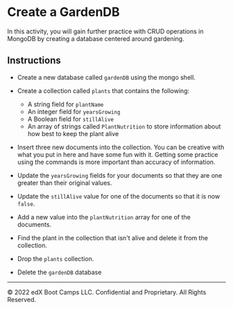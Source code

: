 # Create a GardenDB

In this activity, you will gain further practice with CRUD operations in MongoDB by creating a database centered around gardening.

## Instructions

* Create a new database called `gardenDB` using the mongo shell.

* Create a collection called `plants` that contains the following:
  * A string field for `plantName`
  * An integer field for `yearsGrowing`
  * A Boolean field for `stillAlive`
  * An array of strings called `PlantNutrition` to store information about how best to keep the plant alive

* Insert three new documents into the collection. You can be creative with what you put in here and have some fun with it. Getting some practice using the commands is more important than accuracy of information.

* Update the `yearsGrowing` fields for your documents so that they are one greater than their original values.

* Update the `stillAlive` value for one of the documents so that it is now `false`.

* Add a new value into the `plantNutrition` array for one of the documents.

* Find the plant in the collection that isn't alive and delete it from the collection.

* Drop the `plants` collection.

* Delete the `gardenDB` database

---

© 2022 edX Boot Camps LLC. Confidential and Proprietary. All Rights Reserved.